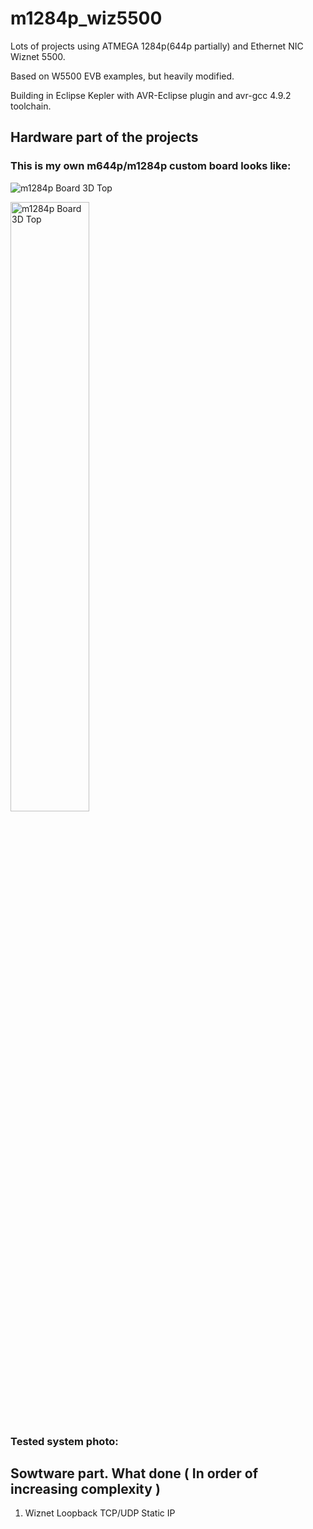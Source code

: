 # m1284p_wiz5500

Lots of projects using ATMEGA 1284p(644p partially) and Ethernet NIC Wiznet 5500.

Based on W5500 EVB examples, but heavily modified.

Building in Eclipse Kepler with AVR-Eclipse plugin and avr-gcc 4.9.2 toolchain.

## Hardware part of the projects 

### This is my own m644p/m1284p custom board looks like:

![m1284p Board 3D Top](../master/KiCad_M644_breakout_v1.2d/Pictures/M644_breakout_v1.2d_top.png)

<img src="../master/KiCad_M644_breakout_v1.2d/Pictures/M644_breakout_v1.2d_top.png" alt="m1284p Board 3D Top" width="50%" height="50%">

### Tested system photo:

## Sowtware part. What done ( In order of increasing complexity )

1. Wiznet Loopback TCP/UDP Static IP
